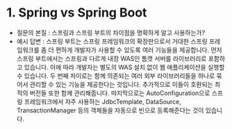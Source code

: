
# 1. Spring vs Spring Boot

- 질문의 본질 : 스프링과 스프링 부트의 차이점을 명확하게 알고 사용하는가?
- 예시 답변 : 
  스프링 부트는 스프링 프레임워크의 확장판으로서 거대한 스프링 프레임워크를 좀 더 편하게 개발자가 사용할 수 있도록 여러 기능들을 제공합니다. 먼저 스프링 부트에서는 스프링과 다르게 내장 WAS인 톰캣 서버를 라이브러리로 포함하고 있습니다. 이에 따라 개발자는 별도의 WAS 설치 없이 웹 애플리케이션을 실행할 수 있습니다. 두 번째 차이로는 함께 의존되는 여러 외부 라이브러리들을 하나로 묶어서 관리할 수 있는 기능을 제공한다는 것입니다. 추가적으로 이들이 호환되는 최적의 버전들 또한 함께 관리해줍니다. 마지막으로는 AutoConfiguration으로 스프링 프레임워크에서 자주 사용하는 JdbcTemplate, DataSource, TransactionManager 등의 객체들을 자동으로 빈으로 등록해준다는 것이 있습니다. 